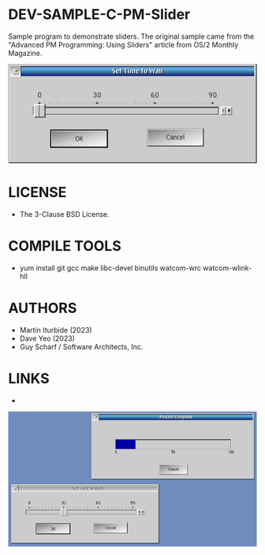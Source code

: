 # DEV-SAMPLE-C-PM-Slider
Sample program to demonstrate sliders.
The original sample came from the "Advanced PM Programming: Using Sliders" article from OS/2 Monthly Magazine.

![Slider ScreenShot](/wiki/Slider_001.png)

LICENSE
===============
* The 3-Clause BSD License.

COMPILE TOOLS
===============
* yum install git gcc make libc-devel binutils watcom-wrc watcom-wlink-hll
 
AUTHORS
===============
* Martin Iturbide (2023)
* Dave Yeo (2023)
* Guy Scharf / Software Architects, Inc. 

LINKS
===============
* 

![Slider ScreenShot](/wiki/Slider_002.png)
